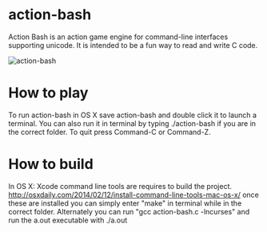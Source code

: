 # action-bash
Action Bash is an action game engine for command-line interfaces supporting unicode. It is intended to be a fun way to read and write C code.

![action-bash](http://softwaresoft.org/action-bash.gif)

# How to play
To run action-bash in OS X save action-bash and double click it to launch a terminal. You can also run it in terminal by typing ./action-bash if you are in the correct folder. To quit press Command-C or Command-Z.

# How to build
In OS X: Xcode command line tools are requires to build the project. http://osxdaily.com/2014/02/12/install-command-line-tools-mac-os-x/ once these are installed you can simply enter "make" in terminal while in the correct folder. Alternately you can run "gcc action-bash.c -lncurses" and run the a.out executable with ./a.out 
